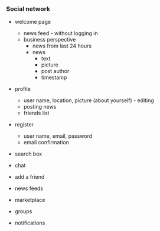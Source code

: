 ### Social network
- welcome page
  - news feed - without logging in
  - business perspective
    - news from last 24 hours
    - news
      - text
      - picture
      - post author
      - timestamp
- profile
    - user name, location, picture (about yourself) - editing
    - posting news
    - friends list
- register
    - user name, email, password
    - email confirmation

- search box
- chat
- add a friend
- news feeds
- marketplace
- groups
- notifications